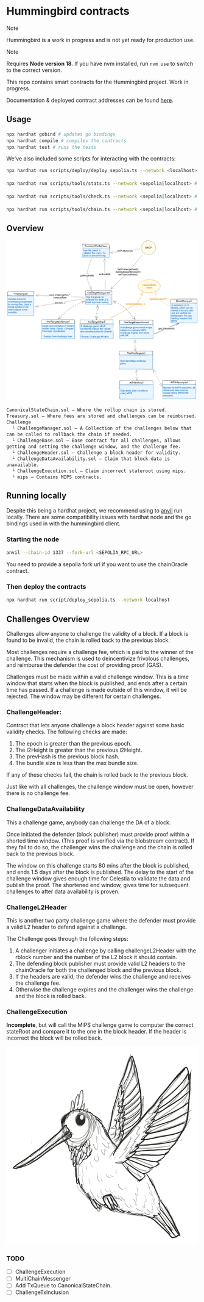 # Hummingbird contracts

> [!NOTE]  
> Hummingbird is a work in progress and is not yet ready for production use.

> [!NOTE]
> Requires **Node version 18**. If you have nvm installed, run `nvm use` to switch to the correct version.

This repo contains smart contracts for the Hummingbird project. Work in progress.

Documentation & deployed contract addresses can be found [here](https://docs.lightlink.io/lightlink-protocol/achitecture-and-design/lightlink-protocol-deep-dive).

## Usage

```bash
npx hardhat gobind # updates go bindings
npx hardhat compile # compiles the contracts
npx hardhat test # runs the tests
```

We've also included some scripts for interacting with the contracts:

```bash
npx hardhat run scripts/deploy/deploy_sepolia.ts --network <localhost> # deploy the contracts to your local node

npx hardhat run scripts/tools/stats.ts --network <sepolia|localhost> # prints some stats about the chain

npx hardhat run scripts/tools/check.ts --network <sepolia|localhost> # checks to publishers health and for active challenges

npx hardhat run scripts/tools/chain.ts --network <sepolia|localhost> # prints the local chain
```

## Overview

![Overview](image.png)

```
CanonicalStateChain.sol – Where the rollup chain is stored.
Treasury.sol – Where fees are stored and challenges can be reimbursed.
Challenge
  └ ChallengeManager.sol – A Collection of the challenges below that can be called to rollback the chain if needed.
  └ ChallengeBase.sol – Base contract for all challenges, allows getting and setting the challenge window, and the challenge fee.
  └ ChallengeHeader.sol – Challenge a block header for validity.
  └ ChallengeDataAvailability.sol – Claim that block data is unavailable.
  └ ChallengeExecution.sol – Claim incorrect stateroot using mips.
  └ mips – Contains MIPS contracts.
```

## Running locally

Despite this being a hardhat project, we recommend using to [anvil](https://github.com/foundry-rs/foundry/tree/master/crates/anvil) run locally. There are some
compatibility issues with hardhat node and the go bindings used in with the hummingbird client.

### Starting the node

```bash
anvil --chain-id 1337 --fork-url <SEPOLIA_RPC_URL>
```

You need to provide a sepolia fork url if you want to use the chainOracle contract.

### Then deploy the contracts

```bash
npx hardhat run script/deploy_sepolia.ts --network localhost
```

## Challenges Overview

Challenges allow anyone to challenge the validity of a block. If a block is found to be invalid, the chain is rolled back to the previous block.

Most challenges require a challenge fee, which is paid to the winner of the challenge. This mechanism is used to deincentivize
frivolous challenges, and reimburse the defender the cost of providing proof (GAS).

Challenges must be made within a valid challenge window. This is a time window that starts when the block is published, and ends after a certain time has passed. If a challenge is made outside of this window, it will be rejected. The window may be different for certain challenges.

### ChallengeHeader:

Contract that lets anyone challenge a block header against some basic validity checks. The following checks are made:

1.  The epoch is greater than the previous epoch.
2.  The l2Height is greater than the previous l2Height.
3.  The prevHash is the previous block hash.
4.  The bundle size is less than the max bundle size.

If any of these checks fail, the chain is rolled back to the previous block.

Just like with all challenges, the challenge window must be open, however there is no challenge fee.

### ChallengeDataAvailability

This a challenge game, anybody can challenge the DA of a block.

Once initiated the defender (block publisher) must provide proof within a shorted time window. (This proof is verified via the blobstream contract). If they fail to do so, the challenger wins the challenge and the chain is rolled back to the previous block.

The window on this challenge starts 80 mins after the block is published, and ends 1.5 days after the block is published. The delay to the start of the challenge window gives enough time for Celestia to validate the data and publish the proof. The shortened end window, gives time for subsequent challenges to after data availability is proven.

### ChallengeL2Header

This is another two party challenge game where the defender must provide
a valid L2 header to defend against a challenge.

The Challenge goes through the following steps:

1.  A challenger initiates a challenge by calling challengeL2Header with the rblock number and the number of the L2 block it should contain.
2.  The defending block publisher must provide valid L2 headers to the chainOracle for both the challenged block and the previous block.
3.  If the headers are valid, the defender wins the challenge and receives the challenge fee.
4.  Otherwise the challenge expires and the challenger wins the challenge and the block is rolled back.

### ChallengeExecution

**Incomplete**, but will call the MIPS challenge game to computer the correct stateRoot and compare it to the one in the block header. If the header is incorrect the block will be rolled back.

![Hummingbird](hb.png)

### TODO

- [ ] ChallengeExecution
- [ ] MultiChainMessenger
- [ ] Add TxQueue to CanonicalStateChain.
- [ ] ChallengeTxInclusion
